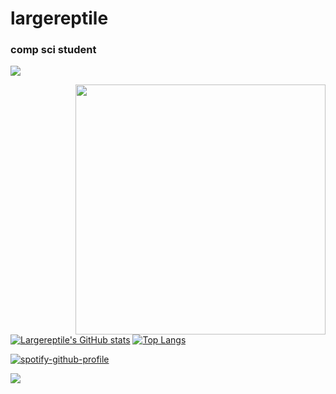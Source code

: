 # largereptile

### comp sci student

![](https://komarev.com/ghpvc/?username=largereptile&style=flat-square&color=blue)

<img height="400" width="400" align="right" src="https://avatars.githubusercontent.com/u/22501149?v=4"/>

[![Largereptile's GitHub stats](https://github-readme-stats.vercel.app/api?username=largereptile&theme=synthwave&&show_icons=true)](https://github.com/anuraghazra/github-readme-stats)
[![Top Langs](https://github-readme-stats.vercel.app/api/top-langs/?username=largereptile&?&hide=jupyter%20notebook&theme=synthwave)](https://github.com/anuraghazra/github-readme-stats)  

[![spotify-github-profile](https://spotify-github-profile.vercel.app/api/view?uid=8574zcgnmz5jsmfpsk0wzmk53&cover_image=true&theme=novatorem)](https://github.com/kittinan/spotify-github-profile)


![](https://hit.yhype.me/github/profile?user_id=22501149)
